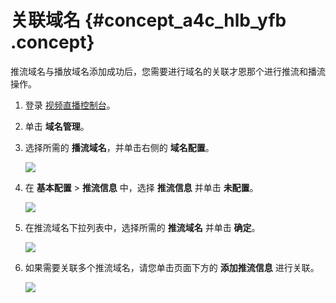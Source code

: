 # 关联域名 {#concept_a4c_hlb_yfb .concept}

推流域名与播放域名添加成功后，您需要进行域名的关联才恩那个进行推流和播流操作。

1.  登录 [视频直播控制台](https://live.console.aliyun.com/#/live/domains)。
2.  单击 **域名管理**。
3.  选择所需的 **播流域名**，并单击右侧的 **域名配置**。

    ![](http://static-aliyun-doc.oss-cn-hangzhou.aliyuncs.com/assets/img/65146/154391688233167_zh-CN.png)

4.  在 **基本配置** \> **推流信息** 中，选择 **推流信息** 并单击 **未配置**。

    ![](http://static-aliyun-doc.oss-cn-hangzhou.aliyuncs.com/assets/img/65146/154391688233169_zh-CN.png)

5.  在推流域名下拉列表中，选择所需的 **推流域名** 并单击 **确定**。

    ![](http://static-aliyun-doc.oss-cn-hangzhou.aliyuncs.com/assets/img/65146/154391688233170_zh-CN.png)

6.  如果需要关联多个推流域名，请您单击页面下方的 **添加推流信息** 进行关联。

    ![](http://static-aliyun-doc.oss-cn-hangzhou.aliyuncs.com/assets/img/65146/154391688333171_zh-CN.png)


